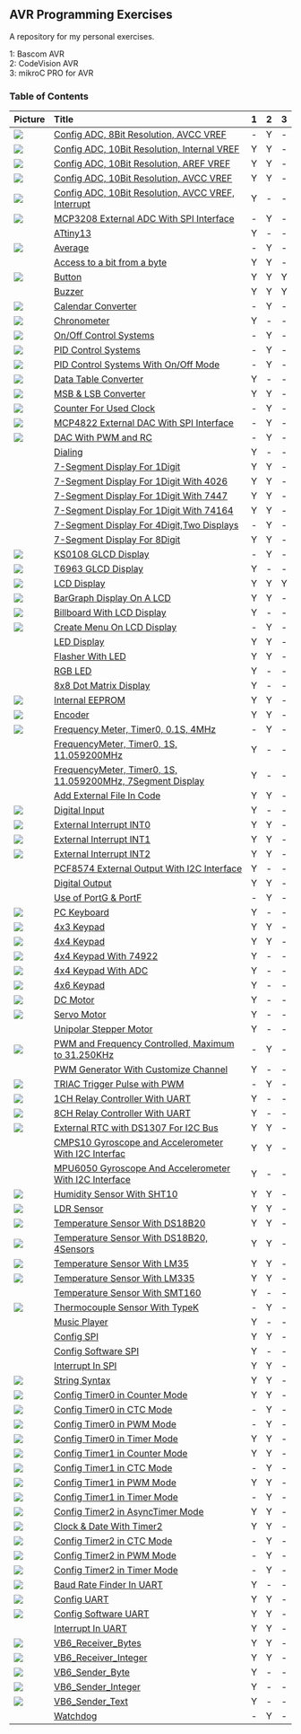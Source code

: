 ## AVR Programming Exercises
A repository for my personal exercises.

1: Bascom AVR  
2: CodeVision AVR  
3: mikroC PRO for AVR 

### Table of Contents
|Picture									|Title														|1|2|3|
|:------------------------------------------------------------------------------|:--------------------------------------------------------------------------------------------------------------|:-:|:-:|:-:|
|![](ADC_08Bit_AVCC/Simulate/Album.png)						|[Config ADC, 8Bit Resolution, AVCC VREF](ADC_08Bit_AVCC)							|-|Y|-|
|![](ADC_10Bit_2V56/Simulate/Album.png)						|[Config ADC, 10Bit Resolution, Internal VREF](ADC_10Bit_2V56)							|Y|Y|-|
|![](ADC_10Bit_AREF/Simulate/Album.png)						|[Config ADC, 10Bit Resolution, AREF VREF](ADC_10Bit_AREF)							|Y|Y|-|
|![](ADC_10Bit_AVCC/Simulate/Album.png)						|[Config ADC, 10Bit Resolution, AVCC VREF](ADC_10Bit_AVCC)							|Y|Y|-|
|![](ADC_10Bit_AVCC_Interrupt/Simulate/Album.png)				|[Config ADC, 10Bit Resolution, AVCC VREF, Interrupt](ADC_10Bit_AVCC_Interrupt)					|Y|-|-|
|![](ADC_ExternalADC_MCP320x_SPI/Simulate/Album.png)				|[MCP3208 External ADC With SPI Interface](ADC_ExternalADC_MCP320x_SPI)						|-|Y|-|
|![]()										|[ATtiny13](ATtiny13)												|Y|-|-|
|![](Average/Simulate/Album.png)						|[Average](Average)												|-|Y|-|
|![]()										|[Access to a bit from a byte](BitAccess)									|Y|Y|-|
|![](Button/Simulate/Album.png)							|[Button](Button)												|Y|Y|Y|
|![]()										|[Buzzer](Buzzer)												|Y|Y|Y|
|![](CalendarConverter/Simulate/Album.png)					|[Calendar Converter](CalendarConverter)									|-|Y|-|
|![](Chronometer/Simulate/Album.png)						|[Chronometer](Chronometer)											|Y|-|-|
|![](ControlSystems_OnOff/Simulate/Album.png)					|[On/Off Control Systems](ControlSystems_OnOff)									|-|Y|-|
|![](ControlSystems_PID/Simulate/Album.png)					|[PID Control Systems](ControlSystems_PID)									|-|Y|-|
|![](ControlSystems_PID_OnOffMode/Simulate/Album.png)				|[PID Control Systems With On/Off Mode](ControlSystems_PID_OnOffMode)						|-|Y|-|
|![](Converter_DataTable/Simulate/Album.png)					|[Data Table Converter](Converter_DataTable)									|Y|-|-|
|![](Converter_MSB&LSB/Simulate/Album.png)					|[MSB & LSB Converter](Converter_MSB&LSB)									|Y|Y|-|
|![](CounterForUsedClock/Simulate/Album.png)					|[Counter For Used Clock](CounterForUsedClock)									|-|Y|-|
|![](DAC_ExternalDAC_MCP4822_SPI/Simulate/Album.png)				|[MCP4822 External DAC With SPI Interface](DAC_ExternalDAC_MCP4822_SPI)						|-|Y|-|
|![](DAC_WithPWM/Simulate/Album.png)						|[DAC With PWM and RC](DAC_WithPWM)										|-|Y|-|
|![]()										|[Dialing](Dialing)												|Y|-|-|
|![]()										|[7-Segment Display For 1Digit](Display_7Segment_1Digit)							|Y|Y|-|
|![]()										|[7-Segment Display For 1Digit With 4026](Display_7Segment_1Digit_4026)						|Y|Y|-|
|![]()										|[7-Segment Display For 1Digit With 7447](Display_7Segment_1Digit_7447)						|Y|Y|-|
|![]()										|[7-Segment Display For 1Digit With 74164](Display_7Segment_1Digit_74164)					|Y|Y|-|
|![]()										|[7-Segment Display For 4Digit,Two Displays](Display_7Segment_4Digit_2Display)					|-|Y|-|
|![]()										|[7-Segment Display For 8Digit](Display_7Segment_8Digit)							|Y|Y|-|
|![](Display_GLCD_KS0108/Simulate/Album.png)					|[KS0108 GLCD Display](Display_GLCD_KS0108)									|-|Y|-|
|![](Display_GLCD_T6963/Simulate/Album.png)					|[T6963 GLCD Display](Display_GLCD_T6963)									|Y|-|-|
|![](Display_LCD/Simulate/Album.png)						|[LCD Display](Display_LCD)											|Y|Y|Y|
|![](Display_LCD_BarGraph/Simulate/Album.png)					|[BarGraph Display On A LCD](Display_LCD_BarGraph)								|Y|Y|-|
|![](Display_LCD_Billboard/Simulate/Album.png)					|[Billboard With LCD Display](Display_LCD_Billboard)								|Y|-|-|
|![](Display_LCD_Menu/Simulate/Album.png)					|[Create Menu On LCD Display](Display_LCD_Menu)									|-|Y|-|
|![]()										|[LED Display](Display_LED)											|Y|Y|-|
|![]()										|[Flasher With LED](Display_LED_Flasher)									|Y|Y|-|
|![]()										|[RGB LED](Display_LED_RGB)											|Y|-|-|
|![]()										|[8x8 Dot Matrix Display](Display_Matrix_8x8)									|Y|-|-|
|![](EEPROM/Simulate/Album.png)							|[Internal EEPROM](EEPROM)											|Y|Y|-|
|![](Encoder/Simulate/Album.png)						|[Encoder](Encoder)												|Y|Y|-|
|![](FrequencyMeter_Timer0_0.1S_4MHz/Simulate/Album.png)			|[Frequency Meter, Timer0, 0.1S, 4MHz](FrequencyMeter_Timer0_0.1S_4MHz)						|-|Y|-|
|![]()										|[FrequencyMeter, Timer0, 1S, 11.059200MHz](FrequencyMeter_Timer0_1S_11.059200MHz)				|Y|-|-|
|![]()										|[FrequencyMeter, Timer0, 1S, 11.059200MHz, 7Segment Display](FrequencyMeter_Timer0_1S_11.059200MHz_7Segment)	|Y|-|-|
|![]()										|[Add External File In Code](Include)										|Y|Y|-|
|![](IO_Input/Simulate/Album.png)						|[Digital Input](IO_Input)											|Y|-|-|
|![](Interrupt_INT0/Simulate/Album.png)						|[External Interrupt INT0](Interrupt_INT0)									|Y|Y|-|
|![](Interrupt_INT1/Simulate/Album.png)						|[External Interrupt INT1](Interrupt_INT1)									|Y|Y|-|
|![](Interrupt_INT2/Simulate/Album.png)						|[External Interrupt INT2](Interrupt_INT2)									|Y|Y|-|
|![]()										|[PCF8574 External Output With I2C Interface](IO_ExternalOutputs_PCF8574_I2C)					|Y|-|-|
|![]()										|[Digital Output](IO_Output)											|Y|Y|-|
|![]()										|[Use of PortG & PortF](IO_PortG&PortF)										|-|Y|-|
|![](Keyboard_PC/Hardware/Album.png)						|[PC Keyboard](Keyboard_PC)											|Y|-|-|
|![](Keypad_4x3/Simulate/Album.png)						|[4x3 Keypad](Keypad_4x3)											|Y|Y|-|
|![](Keypad_4x4/Simulate/Album.png)						|[4x4 Keypad](Keypad_4x4)											|Y|Y|-|
|![](Keypad_4x4_Using74922/Simulate/Album.png)					|[4x4 Keypad With 74922](Keypad_4x4_74922)									|Y|-|-|
|![](Keypad_4x4_UsingADC/Simulate/Album.png)					|[4x4 Keypad With ADC](Keypad_4x4_ADC)										|Y|-|-|
|![](Keypad_4x6/Simulate/Album.png)						|[4x6 Keypad](Keypad_4x6)											|Y|-|-|
|![](Motor_DC/Simulate/Album.png)						|[DC Motor](Motor_DC)												|Y|-|-|
|![](Motor_Servo/Simulate/Album.png)						|[Servo Motor](Motor_Servo)											|Y|-|-|
|![]()										|[Unipolar Stepper Motor](Motor_UnipolarStepper)								|Y|-|-|
|![](PulseGenerator_PWM&FrequencyControlled_31.250KHz/Simulate/Album.png)	|[PWM and Frequency Controlled, Maximum to 31.250KHz](PulseGenerator_PWM&FrequencyControlled_31.250KHz)		|-|Y|-|
|![]()										|[PWM Generator With Customize Channel](PulseGenerator_PWMwithCustomizeChannel)					|Y|-|-|
|![](PulseGenerator_TriacTriggerPulseWithPWM/Simulate/Album.png)		|[TRIAC Trigger Pulse with PWM](PulseGenerator_TriacTriggerPulseWithPWM)					|-|Y|-|
|![](RelayController_UART_1CH/Simulate/Album.png)				|[1CH Relay Controller With UART](RelayController_UART_1CH)							|Y|-|-|
|![](RelayController_UART_8CH/Simulate/Album.png)				|[8CH Relay Controller With UART](RelayController_UART_8CH)							|Y|-|-|
|![](RTC_DS1307/Simulate/Album.png)						|[External RTC with DS1307 For I2C Bus](RTC_DS1307)								|Y|Y|-|
|![]()										|[CMPS10 Gyroscope and Accelerometer With I2C Interfac](Sensor_Gyroscope_CMPS10_I2C)				|Y|Y|-|
|![]()										|[MPU6050 Gyroscope And Accelerometer With I2C Interface](Sensor_Gyroscope_MPU6050_I2C)				|Y|-|-|
|![](Sensor_Humidity_SHT10/Simulate/Album.png)					|[Humidity Sensor With SHT10](Sensor_Humidity_SHT10)								|Y|Y|-|
|![](Sensor_LDR/Simulate/Album.png)						|[LDR Sensor](Sensor_LDR)											|Y|Y|-|
|![](Sensor_Temperature_DS18B20/Simulate/Album.png)				|[Temperature Sensor With DS18B20](Sensor_Temperature_DS18B20)							|Y|Y|-|
|![](Sensor_Temperature_DS18B20_4Sensors/Simulate/Album.png)			|[Temperature Sensor With DS18B20, 4Sensors](Sensor_Temperature_DS18B20_4Sensors)				|Y|Y|-|
|![](Sensor_Temperature_LM35/Simulate/Album.png)				|[Temperature Sensor With LM35](Sensor_Temperature_LM35)							|Y|Y|-|
|![](Sensor_Temperature_LM335/Simulate/Album.png)				|[Temperature Sensor With LM335](Sensor_Temperature_LM335)							|Y|Y|-|
|![]()										|[Temperature Sensor With SMT160](Sensor_Temperature_SMT160)							|Y|-|-|
|![](Sensor_Thermocouple_TypeK/Simulate/Album.png)				|[Thermocouple Sensor With TypeK](Sensor_Thermocouple_TypeK)							|-|Y|-|
|![]()										|[Music Player](Sound_MusicPlayer)										|Y|-|-|
|![]()										|[Config SPI](SPI_Config)											|Y|Y|-|
|![]()										|[Config Software SPI](SPI_SoftwareSPI)										|Y|-|-|
|![]()										|[Interrupt In SPI](SPI_Interrupt)										|Y|Y|-|
|![](String_Syntax/Simulate/Album.png)						|[String Syntax](String_Syntax)											|Y|Y|-|
|![](Timer0_Counter/Simulate/Album.png)						|[Config Timer0 in Counter Mode](Timer0_Counter)								|Y|Y|-|
|![](Timer0_CTC/Simulate/Album.png)						|[Config Timer0 in CTC Mode](Timer0_CTC)									|-|Y|-|
|![](Timer0_PWM/Simulate/Album.png)						|[Config Timer0 in PWM Mode](Timer0_PWM)									|-|Y|-|
|![](Timer0_Timer/Simulate/Album.png)						|[Config Timer0 in Timer Mode](Timer0_Timer)									|Y|Y|-|
|![](Timer1_Counter/Simulate/Album.png)						|[Config Timer1 in Counter Mode](Timer1_Counter)								|Y|Y|-|
|![](Timer1_CTC/Simulate/Album.png)						|[Config Timer1 in CTC Mode](Timer1_CTC)									|-|Y|-|
|![](Timer1_PWM/Simulate/Album.png)						|[Config Timer1 in PWM Mode](Timer1_PWM)									|Y|Y|-|
|![](Timer1_Timer/Simulate/Album.png)						|[Config Timer1 in Timer Mode](Timer1_Timer)									|-|Y|-|
|![](Timer2_AsyncTimer/Simulate/Album.png)					|[Config Timer2 in AsyncTimer Mode](Timer2_AsyncTimer)								|Y|Y|-|
|![](Timer2_Clock&Date/Simulate/Album.png)					|[Clock & Date With Timer2](Timer2_Clock&Date)									|Y|Y|-|
|![](Timer2_CTC/Simulate/Album.png)						|[Config Timer2 in CTC Mode](Timer2_CTC)									|-|Y|-|
|![](Timer2_PWM/Simulate/Album.png)						|[Config Timer2 in PWM Mode](Timer2_PWM)									|-|Y|-|
|![](Timer2_Timer/Simulate/Album.png)						|[Config Timer2 in Timer Mode](Timer2_Timer)									|-|Y|-|
|![](UART_BaudRateFinder/Simulate/Album.png)					|[Baud Rate Finder In UART](UART_BaudRateFinder)								|Y|-|-|
|![](UART_Config/Simulate/Album.png)						|[Config UART](UART_Config)											|Y|Y|-|
|![](UART_SoftwareUART/Simulate/Album.png)					|[Config Software UART](UART_SoftwareUART)									|Y|Y|-|
|![]()										|[Interrupt In UART](UART_Interrupt)										|Y|Y|-|
|![](VB6_Receiver_Bytes/Code_VB6/Album.jpg)					|[VB6_Receiver_Bytes](VB6_Receiver_Bytes)									|Y|Y|-|
|![](VB6_Receiver_Integer/Code_VB6/Album.jpg)					|[VB6_Receiver_Integer](VB6_Receiver_Integer)									|Y|Y|-|
|![](VB6_Sender_Byte/Code_VB6/Album.jpg)					|[VB6_Sender_Byte](VB6_Sender_Byte)										|Y|-|-|
|![](VB6_Sender_Integer/Code_VB6/Album.jpg)					|[VB6_Sender_Integer](VB6_Sender_Integer)									|Y|-|-|
|![](VB6_Sender_Text/Code_VB6/Album.jpg)					|[VB6_Sender_Text](VB6_Sender_Text)										|Y|-|-|
|![]()										|[Watchdog](Watchdog)												|-|Y|-|



